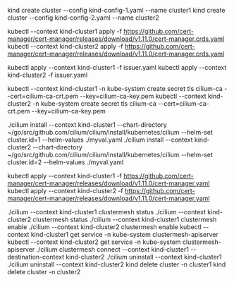 kind create cluster --config kind-config-1.yaml --name cluster1
kind create cluster --config kind-config-2.yaml --name cluster2

kubectl --context kind-cluster1 apply -f https://github.com/cert-manager/cert-manager/releases/download/v1.11.0/cert-manager.crds.yaml
kubectl --context kind-cluster2 apply -f https://github.com/cert-manager/cert-manager/releases/download/v1.11.0/cert-manager.crds.yaml

kubectl apply --context kind-cluster1 -f issuer.yaml
kubectl apply --context kind-cluster2 -f issuer.yaml

kubectl --context kind-cluster1 -n kube-system create secret tls cilium-ca --cert=cilium-ca-crt.pem --key=cilium-ca-key.pem
kubectl --context kind-cluster2 -n kube-system create secret tls cilium-ca --cert=cilium-ca-crt.pem --key=cilium-ca-key.pem

./cilium install --context kind-cluster1 --chart-directory ~/go/src/github.com/cilium/cilium/install/kubernetes/cilium --helm-set cluster.id=1 --helm-values ./myval.yaml
./cilium install --context kind-cluster2 --chart-directory ~/go/src/github.com/cilium/cilium/install/kubernetes/cilium --helm-set cluster.id=2 --helm-values ./myval.yaml

kubectl apply --context kind-cluster1 -f https://github.com/cert-manager/cert-manager/releases/download/v1.11.0/cert-manager.yaml
kubectl apply --context kind-cluster2 -f https://github.com/cert-manager/cert-manager/releases/download/v1.11.0/cert-manager.yaml

./cilium --context kind-cluster1 clustermesh status
./cilium --context kind-cluster2 clustermesh status
./cilium --context kind-cluster1 clustermesh enable
./cilium --context kind-cluster2 clustermesh enable
kubectl --context kind-cluster1 get service -n kube-system clustermesh-apiserver
kubectl --context kind-cluster2 get service -n kube-system clustermesh-apiserver
./cilium clustermesh connect --context kind-cluster1 --destination-context kind-cluster2
./cilium uninstall --context kind-cluster1
./cilium uninstall --context kind-cluster2
kind delete cluster -n cluster1
kind delete cluster -n cluster2
